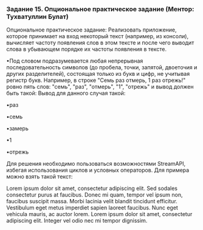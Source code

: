 ### Задание 15. Опциональное практическое задание (Ментор: Тухватуллин Булат)
Опциональное практическое задание: Реализовать приложение, которое принимает на вход некоторый текст (например, из консоли), вычисляет частоту появления слов в этом тексте и после чего выводит слова в убывающем порядке их частоты появления в тексте.

•Под словом подразумевается любая непрерывная последовательность символов (до пробела, точки, запятой, двоеточия и других разделителей), состоящая только из букв и цифр, не учитывая регистр букв. Например, в строке "Семь раз отмерь, 1 раз отрежь!" ровно пять слов: "семь", "раз", "отмерь", "1", "отрежь" и вывод должен быть такой: Вывод для данного случая такой:

•раз

•семь

•замерь

•1

•отрежь 

Для решения необходимо пользоваться возможностями StreamAPI, избегая использования циклов и условных операторов. Для примера можно взять такой текст:

Lorem ipsum dolor sit amet, consectetur adipiscing elit. Sed sodales consectetur purus at faucibus. Donec mi quam, tempor vel ipsum non, faucibus suscipit massa. Morbi lacinia velit blandit tincidunt efficitur. Vestibulum eget metus imperdiet sapien laoreet faucibus. Nunc eget vehicula mauris, ac auctor lorem. Lorem ipsum dolor sit amet, consectetur adipiscing elit. Integer vel odio nec mi tempor dignissim.
